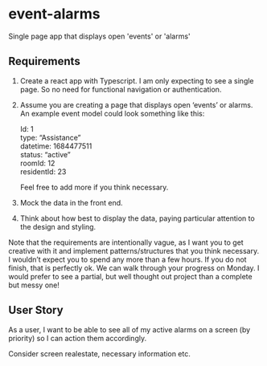 # event-alarms
Single page app that displays open 'events' or 'alarms'

## Requirements

1. Create a react app with Typescript. I am only expecting to see a single page. So no need for functional navigation or authentication. 
2. Assume you are creating a page that displays open ‘events’ or alarms. An example event model could look something like this:

    >
    Id: 1\
    type: “Assistance”\
    datetime: 1684477511\
    status: “active”\
    roomId: 12\
    residentId: 23
    >

    Feel free to add more if you think necessary. 

3. Mock the data in the front end. 
4. Think about how best to display the data, paying particular attention to the design and styling. 

Note that the requirements are intentionally vague, as I want you to get creative with it and implement patterns/structures that you think necessary. I wouldn’t expect you to spend any more than a few hours. If you do not finish, that is perfectly ok. We can walk through your progress on Monday. I would prefer to see a partial, but well thought out project than a complete but messy one!

## User Story

As a user, I want to be able to see all of my active alarms on a screen (by priority) so I can action them accordingly. 

Consider screen realestate, necessary information etc.